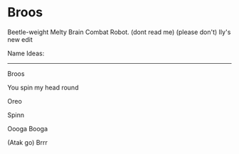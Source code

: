 # Broos
Beetle-weight Melty Brain Combat Robot.
(dont read me)
(please don't)
Ily's new edit

Name Ideas:
***********
Broos

You spin my head round

Oreo

<name>

Spinn

Oooga Booga

(Atak go) Brrr